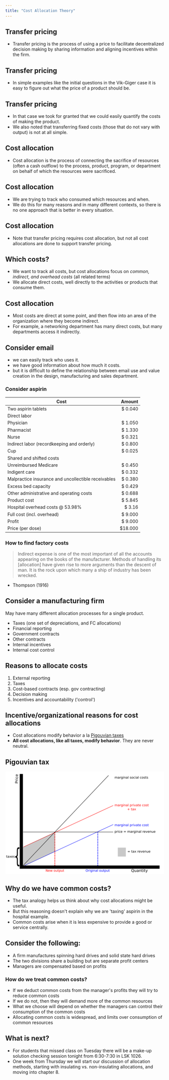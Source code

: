 ```yaml
---
title: "Cost Allocation Theory"
---
```


## Transfer pricing
- Transfer pricing is the process of using a price to facilitate decentralized decision making by sharing information and aligning incentives within the firm.

## Transfer pricing
- In simple examples like the initial questions in the Vik-Giger case it is easy to figure out what the price of a product should be. 

## Transfer pricing
- In that case we took for granted that we could easily quantify the costs of making the product.
- We also noted that transferring fixed costs (those that do not vary with output) is not at all simple.

## Cost allocation
- Cost allocation is the process of connecting the sacrifice of resources
  (often a cash outflow) to the process, product, program, or department on
  behalf of which the resources were sacrificed. 

## Cost allocation
- We are trying to track who consumed which resources and when.
- We do this for many reasons and in many different contexts, so there is no
  one approach that is better in every situation.

## Cost allocation
- Note that transfer pricing requires cost allocation, but not all cost
  allocations are done to support transfer pricing.

## Which costs?

- We want to track all costs, but cost allocations focus on _common, indirect,
  and overhead costs_ (all related terms)
- We allocate direct costs, well directly to the activities or products that
  consume them.

## Cost allocation
- Most costs are direct at some point, and then flow into an area of the
  organization where they become indirect. 
- For example, a networking department has many direct costs, but many
  departments access it indirectly. 

## Consider email

- we can easily track who uses it.
- we have good information about how much it costs.
- but it is difficult to define the relationship between email use and value
  creation in the design, manufacturing and sales department.


### Consider aspirin

| Cost                                                | Amount    |
| ------                                              | --------: |
| Two aspirin tablets                                 | \$ 0.040  |
| Direct labor                                        |           |
| Physician                                           | \$ 1.050  |
| Pharmacist                                          | \$ 1.330  |
| Nurse                                               | \$ 0.321  |
| Indirect labor (recordkeeping and orderly)          | \$ 0.800  |
| Cup                                                 | \$ 0.025  |
| Shared and shifted costs                            |           |
| Unreimbursed Medicare                               | \$ 0.450  |
| Indigent care                                       | \$ 0.332  |
| Malpractice insurance and uncollectible receivables | \$ 0.380  |
| Excess bed capacity                                 | \$ 0.429  |
| Other administrative and operating costs            | \$ 0.688  |
| Product cost                                        | \$ 5.845  |
| Hospital overhead costs @ 53.98\%                   | \$ 3.16   |
| Full cost (incl. overhead)                          | \$ 9.000  |
| Profit                                              | \$ 9.000  |
| Price (per dose)                                    | \$18.000  |

### How to find factory costs


> Indirect expense is one of the most important of all the accounts appearing
> on the books of the manufacturer. Methods of handling its \[allocation\] have
> given rise to more arguments than the descent of man. It is the rock upon
> which many a ship of industry has been wrecked.

- Thompson (1916)

## Consider a manufacturing firm

May have many different allocation processes for a single product.

- Taxes (one set of depreciations, and FC allocations)
- Financial reporting
- Government contracts
- Other contracts
- Internal incentives
- Internal cost control

## Reasons to allocate costs

1. External reporting 
2. Taxes
3. Cost-based contracts (esp. gov contracting)
4. Decision making
5. Incentives and accountability ('control')

## Incentive/organizational reasons for cost allocations

- Cost allocations modify behavior a la [Pigouvian taxes](https://en.wikipedia.org/wiki/Pigouvian_tax)
- __All cost allocations, like all taxes, modify behavior__. They are never neutral. 

## Pigouvian tax

![Using a tax to modify  behavior](pigtax.png)

## Why do we have common costs?

- The tax analogy helps us think about why cost allocations might be useful.
- But this reasoning doesn't explain why we are 'taxing' aspirin in the hospital example.
- Common costs arise when it is less expensive to provide a good or service centrally.

## Consider the following:

- A firm manufactures spinning hard drives and solid state hard drives
- The two divisions share a building but are separate profit centers
- Managers are compensated based on profits

### How do we treat common costs?

- If we deduct common costs from the manager's profits they will try to reduce common costs
- If we do not, then they will demand more of the common resources
- What we choose will depend on whether the managers can control their consumption of the common costs
- Allocating common costs is widespread, and limits over consumption of common resources

## What is next?

- For students that missed class on Tuesday there will be a make-up solution checking session tonight from 6:30-7:30 in LSK 1026.
- One week from Thursday we will start our discussion of  allocation methods, starting with insulating vs. non-insulating allocations, and moving into chapter 8.
